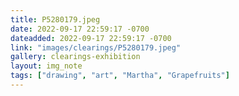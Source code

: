 ```yaml
---
title: P5280179.jpeg
date: 2022-09-17 22:59:17 -0700
dateadded: 2022-09-17 22:59:17 -0700
link: "images/clearings/P5280179.jpeg"
gallery: clearings-exhibition
layout: img_note
tags: ["drawing", "art", "Martha", "Grapefruits"]
--- 
```

